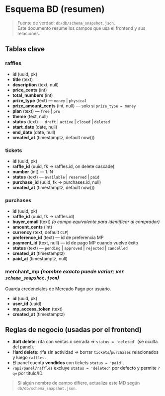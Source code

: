 # Esquema BD (resumen)

> Fuente de verdad: `db/db/schema_snapshot.json`.  
> Este documento resume los campos que usa el frontend y sus relaciones.

## Tablas clave

### raffles
- **id** (uuid, pk)
- **title** (text)
- **description** (text, null)
- **price_cents** (int)
- **total_numbers** (int)
- **prize_type** (text) — `money` | `physical`
- **prize_amount_cents** (int, null) — solo si `prize_type = money`
- **plan** (text) — `free` | `pro`
- **theme** (text, null)
- **status** (text) — `draft` | `active` | `closed` | `deleted`
- **start_date** (date, null)
- **end_date** (date, null)
- **created_at** (timestamptz, default now())

### tickets
- **id** (uuid, pk)
- **raffle_id** (uuid, fk → raffles.id, on delete cascade)
- **number** (int) — 1..N
- **status** (text) — `available` | `reserved` | `paid`
- **purchase_id** (uuid, fk → purchases.id, null)
- **created_at** (timestamptz, default now())

### purchases
- **id** (uuid, pk)
- **raffle_id** (uuid, fk → raffles.id)
- **buyer_email** (text)  *(o campo equivalente para identificar al comprador)*
- **amount_cents** (int)
- **currency** (text, default `CLP`)
- **preference_id** (text) — id de preferencia MP
- **payment_id** (text, null) — id de pago MP cuando vuelve éxito
- **status** (text) — `pending` | `approved` | `rejected` | `cancelled`
- **created_at** (timestamptz)
- **paid_at** (timestamptz, null)

### merchant_mp  *(nombre exacto puede variar; ver `schema_snapshot.json`)*
Guarda credenciales de Mercado Pago por usuario.
- **id** (uuid, pk)
- **user_id** (uuid)
- **mp_access_token** (text)
- **created_at** (timestamptz)

## Reglas de negocio (usadas por el frontend)
- **Soft delete**: rifa con ventas o cerrada ⇒ `status = 'deleted'` (se oculta del panel).
- **Hard delete**: rifa sin actividad ⇒ borrar `tickets`/`purchases` relacionados y luego `raffles`.
- El panel cuenta **vendidos** con tickets `status = 'paid'`.
- `/api/panel/raffles` excluye `status = 'deleted'` por defecto y permite `?q=` por título/ID.

> Si algún nombre de campo difiere, actualiza este MD según `db/db/schema_snapshot.json`.

